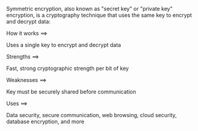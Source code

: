 Symmetric encryption, also known as "secret key" or "private key" encryption, is a cryptography technique that uses the same key to encrypt and decrypt data: 
 

How it works ==>

Uses a single key to encrypt and decrypt data

Strengths ==>

Fast, strong cryptographic strength per bit of key

Weaknesses ==>

Key must be securely shared before communication

Uses ==>

Data security, secure communication, web browsing, cloud security, database encryption, and more